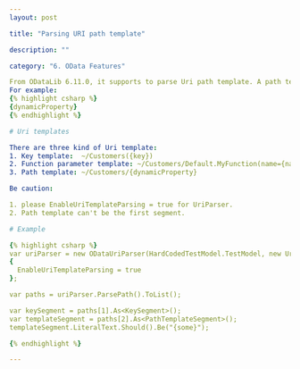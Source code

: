 ```yaml
---
layout: post

title: "Parsing URI path template"

description: ""

category: "6. OData Features"

From ODataLib 6.11.0, it supports to parse Uri path template. A path template is any identifier string enclosed with curly brackets.
For example: 
{% highlight csharp %}
{dynamicProperty}
{% endhighlight %}

# Uri templates

There are three kind of Uri template:
1. Key template:  ~/Customers({key})
2. Function parameter template: ~/Customers/Default.MyFunction(name={name})
3. Path template: ~/Customers/{dynamicProperty}

Be caution:

1. please EnableUriTemplateParsing = true for UriParser.
2. Path template can't be the first segment.

# Example

{% highlight csharp %}
var uriParser = new ODataUriParser(HardCodedTestModel.TestModel, new Uri("People({1})/{some}", UriKind.Relative))  
{  
  EnableUriTemplateParsing = true  
};

var paths = uriParser.ParsePath().ToList();

var keySegment = paths[1].As<KeySegment>();
var templateSegment = paths[2].As<PathTemplateSegment>();
templateSegment.LiteralText.Should().Be("{some}"); 

{% endhighlight %}

---
```

